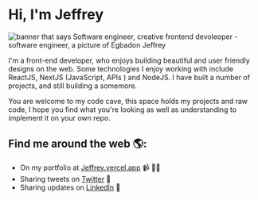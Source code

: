 # Hi, I'm Jeffrey 

<img src="https://res.cloudinary.com/drrcyxiwu/image/upload/v1677301135/bannerImage_di12e3.png" alt="banner that says Software engineer, creative frontend devoleoper  - software engineer,  a picture of Egbadon Jeffrey">


I'm a front-end developer, who enjoys building beautiful and user friendly designs on the web. Some technologies I enjoy working with include ReactJS, NextJS (JavaScript, APIs ) and NodeJS. I have built a number of projects, and still building a somemore.

You are welcome to my code cave, this space holds my projects and raw code, I hope you find what you're looking as well as understanding to implement it on your own repo.


## Find me around the web 🌎: 
- On my portfolio at <a href="https://www.jeffrey.vercel.app">Jeffrey.vercel.app</a> 📹 ✍🏾
- Sharing tweets on  <a href="https://twitter.com/theScarlettCode"> Twitter</a> 🏓
- Sharing updates on <a href="https://www.linkedin.com/in/egbadon-ehizokhale-019054242/">LinkedIn</a> 💼
